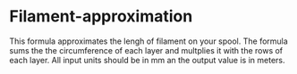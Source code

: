 # Filament-approximation
This formula approximates the lengh of filament on your spool. 
The formula sums the the circumference of each layer and multplies it with the rows of each layer. All input units should be in mm an the output value is in meters. 
